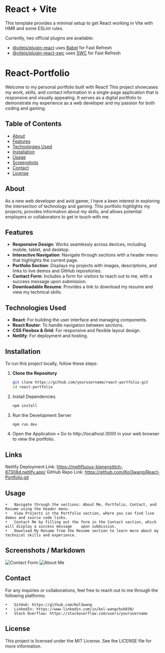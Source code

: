 # React + Vite

This template provides a minimal setup to get React working in Vite with HMR and some ESLint rules.

Currently, two official plugins are available:

- [@vitejs/plugin-react](https://github.com/vitejs/vite-plugin-react/blob/main/packages/plugin-react/README.md) uses [Babel](https://babeljs.io/) for Fast Refresh
- [@vitejs/plugin-react-swc](https://github.com/vitejs/vite-plugin-react-swc) uses [SWC](https://swc.rs/) for Fast Refresh


# React-Portfolio
Welcome to my personal portfolio built with React! This project showcases my work, skills, and contact information in a single-page application that is responsive and visually appealing. It serves as a digital portfolio to demonstrate my experience as a web developer and my passion for both coding and gaming.

## Table of Contents
- [About](#about)
- [Features](#features)
- [Technologies Used](#technologies-used)
- [Installation](#installation)
- [Usage](#usage)
- [Screenshots](#screenshots)
- [Contact](#contact)
- [License](#license)

## About

As a new web developer and avid gamer, I have a keen interest in exploring the intersection of technology and gaming. This portfolio highlights my projects, provides information about my skills, and allows potential employers or collaborators to get in touch with me.

## Features

- **Responsive Design**: Works seamlessly across devices, including mobile, tablet, and desktop.
- **Interactive Navigation**: Navigate through sections with a header menu that highlights the current page.
- **Portfolio Section**: Displays my projects with images, descriptions, and links to live demos and GitHub repositories.
- **Contact Form**: Includes a form for visitors to reach out to me, with a success message upon submission.
- **Downloadable Resume**: Provides a link to download my resume and view my technical skills.

## Technologies Used

- **React**: For building the user interface and managing components.
- **React Router**: To handle navigation between sections.
- **CSS Flexbox & Grid**: For responsive and flexible layout design.
- **Netlify**: For deployment and hosting.

## Installation

To run this project locally, follow these steps:

1. **Clone the Repository**
   ```bash
   git clone https://github.com/yourusername/react-portfolio.git
   cd react-portfolio

2. Install Dependencies
   ```bash
   npm install

3. Run the Development Server
   ```bash
   npm run dev      

4. Open the Application
•	Go to http://localhost:3000 in your web browser to view the portfolio.

 ## Links
  Netlify Deployment Link: https://mellifluous-bienenstitch-87308d.netlify.app/
  GitHub Repo Link: https://github.com/Kol3wang/React-Portfolio.git

 ## Usage

	•	Navigate through the sections: About Me, Portfolio, Contact, and Resume using the header menu.
	•	View Projects in the Portfolio section, where you can find live demos and source code links.
	•	Contact Me by filling out the form in the Contact section, which will display a success message    upon submission.
	•	Download My Resume from the Resume section to learn more about my technical skills and experience.

 ## Screenshots / Markdown
 ![Contact Form](<src/Markdown/Screenshot 2024-10-08 at 10.25.19 PM.png>)
 ![About Me](<src/Markdown/Screenshot 2024-10-08 at 10.24.26 PM.png>)

 ## Contact

 For any inquiries or collaborations, feel free to reach out to me through the following platforms:

	•	GitHub: https://github.com/Kol3wang
	•	LinkedIn: https://www.linkedin.com/in/kol-wangchuk030/
	•	Stack Overflow: https://stackoverflow.com/users/yourusername    

 ## License 
 This project is licensed under the MIT License. See the LICENSE file for more information.